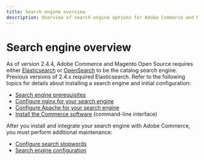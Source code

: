 ```yaml
---
title: Search engine overview
description: Overview of search engine options for Adobe Commerce and Magento Open Source.
---
```


# Search engine overview

As of version 2.4.4, Adobe Commerce and Magento Open Source requires either [Elasticsearch][] or [OpenSearch][] to be the catalog search engine. Previous versions of 2.4.x required Elasticsearch. Refer to the following topics for details about installing a search engine and initial configuration:

- [Search engine prerequisites](../../installation/prerequisites/search-engine/overview.md)
- [Configure nginx for your search engine](../../installation/prerequisites/search-engine/configure-nginx.md)
- [Configure Apache for your search engine](../../installation/prerequisites/search-engine/configure-apache.md)
- [Install the Commerce software](../../installation/composer.md) (command-line interface)

After you install and integrate your search engine with Adobe Commerce, you must perform additional maintenance:

- [Configure search stopwords](search-stopwords.md)
- [Search engine configuration](configure-search-engine.md)

<!-- Link Definitions -->

[Elasticsearch]: https://www.elastic.co
[OpenSearch]: https://opensearch.org/docs/latest/opensearch/install/index/
